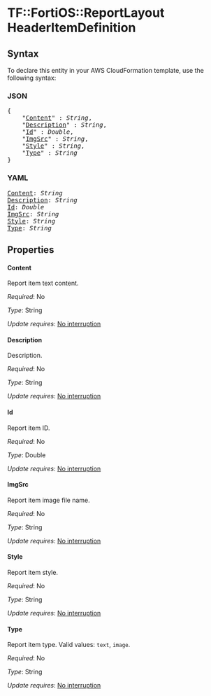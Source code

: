 # TF::FortiOS::ReportLayout HeaderItemDefinition

## Syntax

To declare this entity in your AWS CloudFormation template, use the following syntax:

### JSON

<pre>
{
    "<a href="#content" title="Content">Content</a>" : <i>String</i>,
    "<a href="#description" title="Description">Description</a>" : <i>String</i>,
    "<a href="#id" title="Id">Id</a>" : <i>Double</i>,
    "<a href="#imgsrc" title="ImgSrc">ImgSrc</a>" : <i>String</i>,
    "<a href="#style" title="Style">Style</a>" : <i>String</i>,
    "<a href="#type" title="Type">Type</a>" : <i>String</i>
}
</pre>

### YAML

<pre>
<a href="#content" title="Content">Content</a>: <i>String</i>
<a href="#description" title="Description">Description</a>: <i>String</i>
<a href="#id" title="Id">Id</a>: <i>Double</i>
<a href="#imgsrc" title="ImgSrc">ImgSrc</a>: <i>String</i>
<a href="#style" title="Style">Style</a>: <i>String</i>
<a href="#type" title="Type">Type</a>: <i>String</i>
</pre>

## Properties

#### Content

Report item text content.

_Required_: No

_Type_: String

_Update requires_: [No interruption](https://docs.aws.amazon.com/AWSCloudFormation/latest/UserGuide/using-cfn-updating-stacks-update-behaviors.html#update-no-interrupt)

#### Description

Description.

_Required_: No

_Type_: String

_Update requires_: [No interruption](https://docs.aws.amazon.com/AWSCloudFormation/latest/UserGuide/using-cfn-updating-stacks-update-behaviors.html#update-no-interrupt)

#### Id

Report item ID.

_Required_: No

_Type_: Double

_Update requires_: [No interruption](https://docs.aws.amazon.com/AWSCloudFormation/latest/UserGuide/using-cfn-updating-stacks-update-behaviors.html#update-no-interrupt)

#### ImgSrc

Report item image file name.

_Required_: No

_Type_: String

_Update requires_: [No interruption](https://docs.aws.amazon.com/AWSCloudFormation/latest/UserGuide/using-cfn-updating-stacks-update-behaviors.html#update-no-interrupt)

#### Style

Report item style.

_Required_: No

_Type_: String

_Update requires_: [No interruption](https://docs.aws.amazon.com/AWSCloudFormation/latest/UserGuide/using-cfn-updating-stacks-update-behaviors.html#update-no-interrupt)

#### Type

Report item type. Valid values: `text`, `image`.

_Required_: No

_Type_: String

_Update requires_: [No interruption](https://docs.aws.amazon.com/AWSCloudFormation/latest/UserGuide/using-cfn-updating-stacks-update-behaviors.html#update-no-interrupt)


